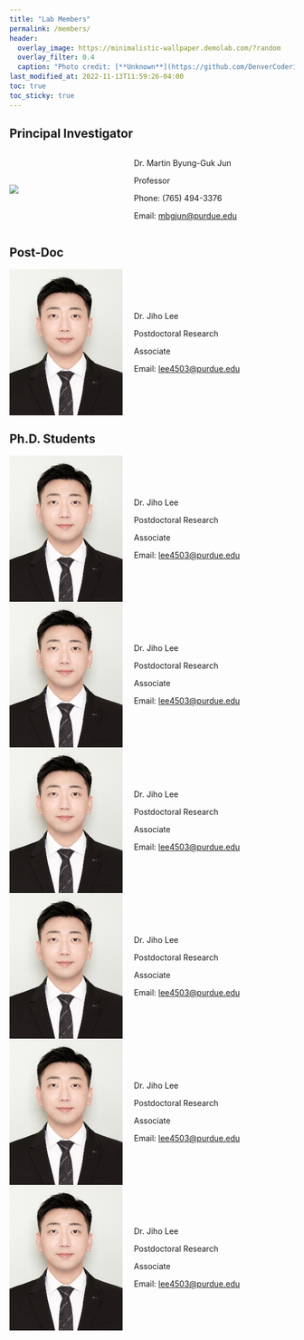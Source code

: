 ```yaml
---
title: "Lab Members"
permalink: /members/
header: 
  overlay_image: https://minimalistic-wallpaper.demolab.com/?random
  overlay_filter: 0.4
  caption: "Photo credit: [**Unknown**](https://github.com/DenverCoder1/minimalistic-wallpaper-collection)"
last_modified_at: 2022-11-13T11:59:26-04:00
toc: true
toc_sticky: true
---
```


## Principal Investigator

<div style="display: flex; align-items: center;">
  <img src="https://github.com/purduelamm/purduelamm.github.io/blob/master/assets/images/research/sample_img.jpeg?raw=true" style="width: 200px; height: auto; margin-right: 20px;"/>
  <div>
    <p>Dr. Martin Byung-Guk Jun</p>
    <p>Professor</p>
    <p>Phone: (765) 494-3376</p>
    <p>Email: <a href="mailto:mbgjun@purdue.edu">mbgjun@purdue.edu</a></p>
  </div>
</div>

## Post-Doc

<div style="display: flex; align-items: center;">
  <img src="https://github.com/purduelamm/purduelamm.github.io/blob/master/assets/Pictures/Student%20Photos/Postdoc/Jiho_Lee.jpeg?raw=true" style="width: 200px; height: auto; margin-right: 20px;"/>
  <div>
    <p>Dr. Jiho Lee</p>
    <p>Postdoctoral Research</p>
    <p>Associate</p>
    <p>Email: <a href="mailto:lee4503@purdue.edu">lee4503@purdue.edu</a></p>
  </div>
</div>

## Ph.D. Students

<div style="display: flex; align-items: center;">
  <img src="https://github.com/purduelamm/purduelamm.github.io/blob/master/assets/Pictures/Student%20Photos/Postdoc/Jiho_Lee.jpeg?raw=true" style="width: 200px; height: auto; margin-right: 20px;"/>
  <div>
    <p>Dr. Jiho Lee</p>
    <p>Postdoctoral Research</p>
    <p>Associate</p>
    <p>Email: <a href="mailto:lee4503@purdue.edu">lee4503@purdue.edu</a></p>
  </div>
</div>

<div style="display: flex; align-items: center;">
  <img src="https://github.com/purduelamm/purduelamm.github.io/blob/master/assets/Pictures/Student%20Photos/Postdoc/Jiho_Lee.jpeg?raw=true" style="width: 200px; height: auto; margin-right: 20px;"/>
  <div>
    <p>Dr. Jiho Lee</p>
    <p>Postdoctoral Research</p>
    <p>Associate</p>
    <p>Email: <a href="mailto:lee4503@purdue.edu">lee4503@purdue.edu</a></p>
  </div>
</div>

<div style="display: flex; align-items: center;">
  <img src="https://github.com/purduelamm/purduelamm.github.io/blob/master/assets/Pictures/Student%20Photos/Postdoc/Jiho_Lee.jpeg?raw=true" style="width: 200px; height: auto; margin-right: 20px;"/>
  <div>
    <p>Dr. Jiho Lee</p>
    <p>Postdoctoral Research</p>
    <p>Associate</p>
    <p>Email: <a href="mailto:lee4503@purdue.edu">lee4503@purdue.edu</a></p>
  </div>
</div>

<div style="display: flex; align-items: center;">
  <img src="https://github.com/purduelamm/purduelamm.github.io/blob/master/assets/Pictures/Student%20Photos/Postdoc/Jiho_Lee.jpeg?raw=true" style="width: 200px; height: auto; margin-right: 20px;"/>
  <div>
    <p>Dr. Jiho Lee</p>
    <p>Postdoctoral Research</p>
    <p>Associate</p>
    <p>Email: <a href="mailto:lee4503@purdue.edu">lee4503@purdue.edu</a></p>
  </div>
</div>

<div style="display: flex; align-items: center;">
  <img src="https://github.com/purduelamm/purduelamm.github.io/blob/master/assets/Pictures/Student%20Photos/Postdoc/Jiho_Lee.jpeg?raw=true" style="width: 200px; height: auto; margin-right: 20px;"/>
  <div>
    <p>Dr. Jiho Lee</p>
    <p>Postdoctoral Research</p>
    <p>Associate</p>
    <p>Email: <a href="mailto:lee4503@purdue.edu">lee4503@purdue.edu</a></p>
  </div>
</div>

<div style="display: flex; align-items: center;">
  <img src="https://github.com/purduelamm/purduelamm.github.io/blob/master/assets/Pictures/Student%20Photos/Postdoc/Jiho_Lee.jpeg?raw=true" style="width: 200px; height: auto; margin-right: 20px;"/>
  <div>
    <p>Dr. Jiho Lee</p>
    <p>Postdoctoral Research</p>
    <p>Associate</p>
    <p>Email: <a href="mailto:lee4503@purdue.edu">lee4503@purdue.edu</a></p>
  </div>
</div>

